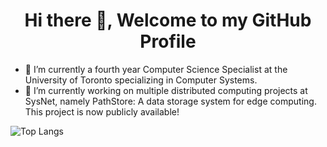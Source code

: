 <h1 align="center"> Hi there 👋, Welcome to my GitHub Profile<br/> </h1> 

- 🌱 I’m currently a fourth year Computer Science Specialist at the University of Toronto specializing in Computer Systems.
- 🔭 I’m currently working on multiple distributed computing projects at SysNet, namely PathStore: A data storage system for edge computing. This project is now publicly available!

![Top Langs](https://github-readme-stats.vercel.app/api/top-langs/?username=ideaeclipse&hide=css,html)

<!--
**ideaeclipse/ideaeclipse** is a ✨ _special_ ✨ repository because its `README.md` (this file) appears on your GitHub profile.

Here are some ideas to get you started:

- 🔭 I’m currently working on ...
- 🌱 I’m currently learning ...
- 👯 I’m looking to collaborate on ...
- 🤔 I’m looking for help with ...
- 💬 Ask me about ...
- 📫 How to reach me: ...
- 😄 Pronouns: ...
- ⚡ Fun fact: ...
-->
